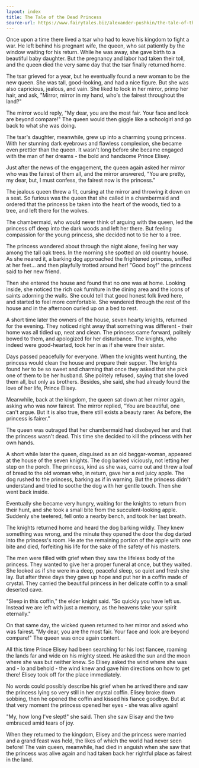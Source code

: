 ```yaml
---
layout: index
title: The Tale of the Dead Princess
source-url: https://www.fairytales.biz/alexander-pushkin/the-tale-of-the-dead-princess.html
---
```


Once upon a time there lived a tsar who had to leave his kingdom to fight a war. He left behind his pregnant wife, the queen, who sat patiently by the window waiting for his return. While he was away, she gave birth to a beautiful baby daughter. But the pregnancy and labor had taken their toll, and the queen died the very same day that the tsar finally returned home.

The tsar grieved for a year, but he eventually found a new woman to be the new queen. She was tall, good-looking, and had a nice figure. But she was also capricious, jealous, and vain. She liked to look in her mirror, primp her hair, and ask, "Mirror, mirror in my hand, who's the fairest throughout the land?"

The mirror would reply, "My dear, you are the most fair. Your face and look are beyond compare!" The queen would then giggle like a schoolgirl and go back to what she was doing.

The tsar's daughter, meanwhile, grew up into a charming young princess. With her stunning dark eyebrows and flawless complexion, she became even prettier than the queen. It wasn't long before she became engaged with the man of her dreams - the bold and handsome Prince Elisey.

Just after the news of the engagement, the queen again asked her mirror who was the fairest of them all, and the mirror answered, "You are pretty, my dear, but, I must confess, the fairest now is the princess."

The jealous queen threw a fit, cursing at the mirror and throwing it down on a seat. So furious was the queen that she called in a chambermaid and ordered that the princess be taken into the heart of the woods, tied to a tree, and left there for the wolves.

The chambermaid, who would never think of arguing with the queen, led the princess off deep into the dark woods and left her there. But feeling compassion for the young princess, she decided not to tie her to a tree.

The princess wandered about through the night alone, feeling her way among the tall oak trees. In the morning she spotted an old country house. As she neared it, a barking dog approached the frightened princess, sniffed at her feet... and then playfully trotted around her! "Good boy!" the princess said to her new friend.

Then she entered the house and found that no one was at home. Looking inside, she noticed the rich oak furniture in the dining area and the icons of saints adorning the walls. She could tell that good honest folk lived here, and started to feel more comfortable. She wandered through the rest of the house and in the afternoon curled up on a bed to rest.

A short time later the owners of the house, seven hearty knights, returned for the evening. They noticed right away that something was different - their home was all tidied up, neat and clean. The princess came forward, politely bowed to them, and apologized for her disturbance. The knights, who indeed were good-hearted, took her in as if she were their sister.

Days passed peacefully for everyone. When the knights went hunting, the princess would clean the house and prepare their supper. The knights found her to be so sweet and charming that once they asked that she pick one of them to be her husband. She politely refused, saying that she loved them all, but only as brothers. Besides, she said, she had already found the love of her life, Prince Elisey.

Meanwhile, back at the kingdom, the queen sat down at her mirror again, asking who was now fairest. The mirror replied, "You are beautiful, one can't argue. But it is also true, there still exists a beauty rarer. As before, the princess is fairer."

The queen was outraged that her chambermaid had disobeyed her and that the princess wasn't dead. This time she decided to kill the princess with her own hands.

A short while later the queen, disguised as an old beggar-woman, appeared at the house of the seven knights. The dog barked viciously, not letting her step on the porch. The princess, kind as she was, came out and threw a loaf of bread to the old woman who, in return, gave her a red juicy apple. The dog rushed to the princess, barking as if in warning. But the princess didn't understand and tried to soothe the dog with her gentle touch. Then she went back inside.

Eventually she became very hungry, waiting for the knights to return from their hunt, and she took a small bite from the succulent-looking apple. Suddenly she teetered, fell onto a nearby bench, and took her last breath.

The knights returned home and heard the dog barking wildly. They knew something was wrong, and the minute they opened the door the dog darted into the princess's room. He ate the remaining portion of the apple with one bite and died, forfeiting his life for the sake of the safety of his masters.

The men were filled with grief when they saw the lifeless body of the princess. They wanted to give her a proper funeral at once, but they waited. She looked as if she were in a deep, peaceful sleep, so quiet and fresh she lay. But after three days they gave up hope and put her in a coffin made of crystal. They carried the beautiful princess in her delicate coffin to a small deserted cave.

"Sleep in this coffin," the elder knight said. "So quickly you have left us. Instead we are left with just a memory, as the heavens take your spirit eternally."

On that same day, the wicked queen returned to her mirror and asked who was fairest. "My dear, you are the most fair. Your face and look are beyond compare!" The queen was once again content.

All this time Prince Elisey had been searching for his lost fiancee, roaming the lands far and wide on his mighty steed. He asked the sun and the moon where she was but neither knew. So Elisey asked the wind where she was and - lo and behold - the wind knew and gave him directions on how to get there! Elisey took off for the place immediately.

No words could possibly describe his grief when he arrived there and saw the princess lying so very still in her crystal coffin. Elisey broke down sobbing, then he opened the coffin and kissed his fiance goodbye. But at that very moment the princess opened her eyes - she was alive again!

"My, how long I've slept!" she said. Then she saw Elisay and the two embraced amid tears of joy.

When they returned to the kingdom, Elisey and the princess were married and a grand feast was held, the likes of which the world had never seen before! The vain queen, meanwhile, had died in anguish when she saw that the princess was alive again and had taken back her rightful place as fairest in the land.